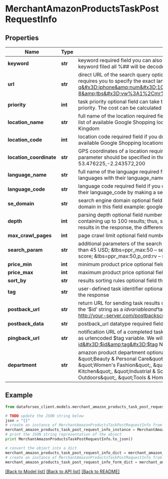 # MerchantAmazonProductsTaskPostRequestInfo


## Properties

Name | Type | Description | Notes
------------ | ------------- | ------------- | -------------
**keyword** | **str** | keyword required field you can also specify UPC/EAN in this field and we will return the results Google Shopping provides for the specified barcode number; you can specify up to 700 symbols in the keyword filed all %## will be decoded (plus symbol ‘+’ will be decoded to a space character) if you need to use the “%” symbol for your keyword, please specify it as “%25”; | [optional] 
**url** | **str** | direct URL of the search query optional field you can specify a direct URL and we will sort it out to the necessary fields. Note that this method is the most difficult for our API to process and also requires you to specify the exact language and location in the URL. In most cases, we wouldn’t recommend using this method. example: https://www.google.com/search?q&#x3D;iphone&amp;num&#x3D;100&amp;tbm&#x3D;shop&amp;ie&#x3D;UTF-8&amp;oe&#x3D;UTF-8&amp;tbs&#x3D;vw%3A1%2Cmr%3A1%2Cprice%3A1%2Cppr_min%3A5&amp;hl&#x3D;en&amp;gl&#x3D;US&amp;gws_rd&#x3D;cr&amp;uule&#x3D;w+CAIQIFISCQs2MuSEtepUEUK33kOSuTsc | [optional] 
**priority** | **int** | task priority optional field can take the following values: 1 – normal execution priority (set by default) 2 – high execution priority You will be additionally charged for the tasks with high execution priority. The cost can be calculated on the Pricing page. | [optional] 
**location_name** | **str** | full name of the location required field if you don’t specify location_code or location_coordinate if you use this field, you don’t need to specify location_code or location_coordinate you can receive the list of available Google Shopping locations with their location_name by making a separate request to the https://api.dataforseo.com/v3/merchant/google/locations example: London,England,United Kingdom | [optional] 
**location_code** | **int** | location code required field if you don’t specify location_name or location_coordinate if you use this field, you don’t need to specify location_name or location_coordinate you can receive the list of available Google Shopping locations with their location_code by making a separate request to the https://api.dataforseo.com/v3/merchant/google/locations example: 2840 | [optional] 
**location_coordinate** | **str** | GPS coordinates of a location required field if you don’t specify location_name or location_code if you use this field, you don’t need to specify location_name or location_code location_coordinate parameter should be specified in the “latitude,longitude,radius” format the maximum number of decimal digits for “latitude” and “longitude”: 7 the minimum value for “radius”: 199.9 example: 53.476225,-2.243572,200 | [optional] 
**language_name** | **str** | full name of the language required field if you don’t specify language_code if you use this field, you don’t need to specify language_code you can receive the list of available Google Shopping languages with their language_name by making a separate request to the https://api.dataforseo.com/v3/merchant/google/languages example: English | [optional] 
**language_code** | **str** | language code required field if you don’t specify language_name if you use this field, you don’t need to specify language_name you can receive the list of available Google Shopping languages with their language_code by making a separate request to the https://api.dataforseo.com/v3/merchant/google/languages example: en | [optional] 
**se_domain** | **str** | search engine domain optional field we choose the relevant search engine domain automatically according to the location and language you specify however, you can set a custom search engine domain in this field example: google.co.uk, google.com.au, google.de, etc. | [optional] 
**depth** | **int** | parsing depth optional field number of results to be retrieved from the Google Shopping results page default value: 100 max value: 700 Note: your account will be billed per each results page containing up to 100 results; thus, setting a depth above 100 may result in additional charges if the search engine returns more than 100 results; if the specified depth is higher than the number of results in the response, the difference will be refunded automatically to your account balance | [optional] 
**max_crawl_pages** | **int** | page crawl limit optional field number of search results pages to crawl max value: 7 Note: the max_crawl_pages and depth parameters complement each other; learn more at our help center | [optional] 
**search_param** | **str** | additional parameters of the search query optional field you can use the following search URL parameters for customizing the search example: &amp;tbs&#x3D;ppr_min:45 – search for products that cost more than 45 USD; &amp;tbs&#x3D;ppr_max:50 – search for products that cost less than 50 USD; &amp;tbs&#x3D;p_ord:p – sort by ascending price; &amp;tbs&#x3D;p_ord:pd – sort by descending price; &amp;tbs&#x3D;p_ord:rv – sort by review score; &amp;tbs&#x3D;ppr_max:50,p_ord:rv – sort by review score with the maximum price of 50 USD | [optional] 
**price_min** | **int** | minimum product price optional field minimum price of the returned products listed on Google Shopping for the specified query example: 5 | [optional] 
**price_max** | **int** | maximum product price optional field maximum price of the returned products listed on Google Shopping for the specified query example: 100 | [optional] 
**sort_by** | **str** | results sorting rules optional field the following sorting rules are supported: review_score, price_low_to_high, price_high_to_low example: sort_by:\&quot;review_score\&quot; | [optional] 
**tag** | **str** | user-defined task identifier optional field the character limit is 255 you can use this parameter to identify the task and match it with the result you will find the specified tag value in the data object of the response | [optional] 
**postback_url** | **str** | return URL for sending task results optional field once the task is completed, we will send a POST request with its results compressed in the gzip format to the postback_url you specified you can use the ‘$id’ string as a $id variable and ‘$tag’ as urlencoded $tag variable. We will set the necessary values before sending the request. example: http://your-server.com/postbackscript?id&#x3D;$id http://your-server.com/postbackscript?id&#x3D;$id&amp;tag&#x3D;$tag Note: special symbols in postback_url will be urlencoded; i.a., the # symbol will be encoded into %23 | [optional] 
**postback_data** | **str** | postback_url datatype required field if you specify postback_url corresponds to the datatype that will be sent to your server possible values: advanced, html | [optional] 
**pingback_url** | **str** | notification URL of a completed task optional field when a task is completed we will notify you by GET request sent to the URL you have specified you can use the ‘$id’ string as a $id variable and ‘$tag’ as urlencoded $tag variable. We will set the necessary values before sending the request. example: http://your-server.com/pingscript?id&#x3D;$id http://your-server.com/pingscript?id&#x3D;$id&amp;tag&#x3D;$tag Note: special symbols in pingback_url will be urlencoded; i.a., the # symbol will be encoded into %23 | [optional] 
**department** | **str** | amazon product department optional field specify one of the following amazon departments for extracting product listings: \&quot;Arts &amp; Crafts\&quot;, \&quot;Automotive\&quot;, \&quot;Baby\&quot;, \&quot;Beauty &amp; Personal Care\&quot;, \&quot;Books\&quot;, \&quot;Computers\&quot;, \&quot;Digital Music\&quot;, \&quot;Electronics\&quot;, \&quot;Kindle Store\&quot;, \&quot;Prime Video\&quot;, \&quot;Women&#39;s Fashion\&quot;, \&quot;Men&#39;s Fashion\&quot;, \&quot;Girls&#39; Fashion\&quot;, \&quot;Boys&#39; Fashion\&quot;, \&quot;Deals\&quot;, \&quot;Health &amp; Household\&quot;, \&quot;Home &amp; Kitchen\&quot;, \&quot;Industrial &amp; Scientific\&quot;, \&quot;Luggage\&quot;, \&quot;Movies &amp; TV\&quot;, \&quot;Music, CDs &amp; Vinyl\&quot;, \&quot;Pet Supplies\&quot;, \&quot;Software\&quot;, \&quot;Sports &amp; Outdoors\&quot;, \&quot;Tools &amp; Home Improvement\&quot;, \&quot;Toys &amp; Games\&quot;, \&quot;Video Games\&quot; | [optional] 

## Example

```python
from dataforseo_client.models.merchant_amazon_products_task_post_request_info import MerchantAmazonProductsTaskPostRequestInfo

# TODO update the JSON string below
json = "{}"
# create an instance of MerchantAmazonProductsTaskPostRequestInfo from a JSON string
merchant_amazon_products_task_post_request_info_instance = MerchantAmazonProductsTaskPostRequestInfo.from_json(json)
# print the JSON string representation of the object
print MerchantAmazonProductsTaskPostRequestInfo.to_json()

# convert the object into a dict
merchant_amazon_products_task_post_request_info_dict = merchant_amazon_products_task_post_request_info_instance.to_dict()
# create an instance of MerchantAmazonProductsTaskPostRequestInfo from a dict
merchant_amazon_products_task_post_request_info_form_dict = merchant_amazon_products_task_post_request_info.from_dict(merchant_amazon_products_task_post_request_info_dict)
```
[[Back to Model list]](../README.md#documentation-for-models) [[Back to API list]](../README.md#documentation-for-api-endpoints) [[Back to README]](../README.md)


